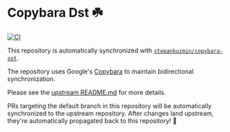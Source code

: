 # Copybara Dst ☘️

[![CI](https://github.com/stepankuzmin/copybara-dst/actions/workflows/ci.yml/badge.svg)](https://github.com/stepankuzmin/copybara-dst/actions/workflows/ci.yml)

This repository is automatically synchronized with [`stepankuzmin/copybara-sot`](https://github.com/stepankuzmin/copybara-sot).

The repository uses Google's [Copybara](https://github.com/google/copybara/) to maintain bidirectional synchronization.

Please see the [upstream README.md](https://github.com/stepankuzmin/copybara-sot/tree/main?tab=readme-ov-file) for more details.

PRs targeting the default branch in this repository will be automatically synchronized to the upstream repository.
After changes land upstream, they're automatically propagated back to this repository! 🚀
